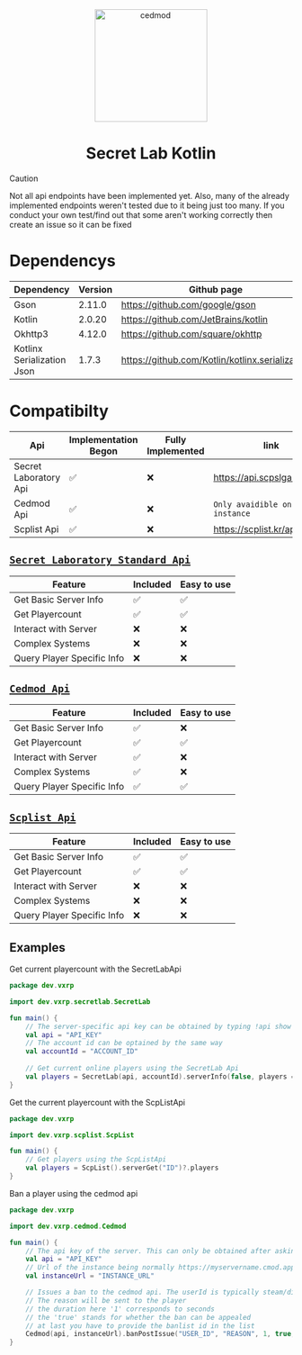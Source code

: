 <div align="center">
  <img src="https://www.giantbomb.com/a/uploads/scale_medium/35/359560/2960939-logo_stylized.png" width="200" height="200" alt="cedmod" title="cedmod"/>    
  <h1>Secret Lab Kotlin</h1>
</div>

> [!CAUTION]
> Not all api endpoints have been implemented yet.
> Also, many of the already implemented endpoints weren't tested due to it being just too many.
> If you conduct your own test/find out that some aren't working correctly then create an issue so it can be fixed

# Dependencys
| Dependency                 | Version | Github page                                     |
|----------------------------|---------|-------------------------------------------------|
| Gson                       | 2.11.0  | https://github.com/google/gson                  |
| Kotlin                     | 2.0.20  | https://github.com/JetBrains/kotlin             |
| Okhttp3                    | 4.12.0  | https://github.com/square/okhttp                |
| Kotlinx Serialization Json | 1.7.3   | https://github.com/Kotlin/kotlinx.serialization |


# Compatibilty

| Api                   | Implementation Begon | Fully Implemented | link                         | Documentation Entry                                                                           |
|-----------------------|----------------------|-------------------|------------------------------|-----------------------------------------------------------------------------------------------|
| Secret Laboratory Api | :white_check_mark:   | :x:               | https://api.scpslgame.com/   | [existing entry](https://github.com/Vxrpenter/Cedmod-Api-Kotlin/wiki/SecretLab-Api-Endpoints) |
| Cedmod Api            | :white_check_mark:   | :x:               | `Only avaidible on instance` | [existing entry](https://github.com/Vxrpenter/Cedmod-Api-Kotlin/wiki/Cedmod-Api-Endpoints)    |
| Scplist Api           | :white_check_mark:   | :x:               | https://scplist.kr/api       | [existing entry](https://github.com/Vxrpenter/Cedmod-Api-Kotlin/wiki/Scplist-Api-Endpoints)   |

## [`Secret Laboratory Standard Api`](https://github.com/Vxrpenter/Cedmod-Api-Kotlin/wiki/SecretLab-Api-Endpoints)
| Feature                    | Included           | Easy to use        |
|----------------------------|--------------------|--------------------|
| Get Basic Server Info      | :white_check_mark: | :white_check_mark: |
| Get Playercount            | :white_check_mark: | :white_check_mark: |
| Interact with Server       | :x:                | :x:                |
| Complex Systems            | :x:                | :x:                |
| Query Player Specific Info | :x:                | :x:                |

## [`Cedmod Api`](https://github.com/Vxrpenter/Cedmod-Api-Kotlin/wiki/Cedmod-Api-Endpoints)
| Feature                    | Included           | Easy to use        |
|----------------------------|--------------------|--------------------|
| Get Basic Server Info      | :white_check_mark: | :x: |
| Get Playercount            | :white_check_mark: | :white_check_mark: |
| Interact with Server       | :white_check_mark: | :x:                |
| Complex Systems            | :white_check_mark: | :x:                |
| Query Player Specific Info | :white_check_mark: | :white_check_mark: |


## [`Scplist Api`](https://github.com/Vxrpenter/Cedmod-Api-Kotlin/wiki/Scplist-Api-Endpoints)
| Feature                    | Included           | Easy to use        |
|----------------------------|--------------------|--------------------|
| Get Basic Server Info      | :white_check_mark: | :white_check_mark: |
| Get Playercount            | :white_check_mark: | :white_check_mark: |
| Interact with Server       | :x:                | :x:                |
| Complex Systems            | :x:                | :x:                |
| Query Player Specific Info | :x:                | :x:                |

## Examples

Get current playercount with the SecretLabApi
```kotlin
package dev.vxrp

import dev.vxrp.secretlab.SecretLab

fun main() {
    // The server-specific api key can be obtained by typing !api show into the server console
    val api = "API_KEY"
    // The account id can be optained by the same way
    val accountId = "ACCOUNT_ID"
    
    // Get current online players using the SecretLab Api
    val players = SecretLab(api, accountId).serverInfo(false, players = true)?.servers?.get(0)?.players
}
```

Get the current playercount with the ScpListApi
```kotlin
package dev.vxrp

import dev.vxrp.scplist.ScpList

fun main() {
    // Get players using the ScpListApi
    val players = ScpList().serverGet("ID")?.players
}
```

Ban a player using the cedmod api
```kotlin
package dev.vxrp

import dev.vxrp.cedmod.Cedmod

fun main() {
    // The api key of the server. This can only be obtained after asking cedmod staff to active it for the specific instance
    val api = "API_KEY"
    // Url of the instance being normally https://myservername.cmod.app
    val instanceUrl = "INSTANCE_URL"

    // Issues a ban to the cedmod api. The userId is typically steam/discord id with @steam or @discord attached.
    // The reason will be sent to the player
    // the duration here '1' corresponds to seconds
    // the 'true' stands for whether the ban can be appealed
    // at last you have to provide the banlist id in the list
    Cedmod(api, instanceUrl).banPostIssue("USER_ID", "REASON", 1, true, listOf(1111))
}
```
